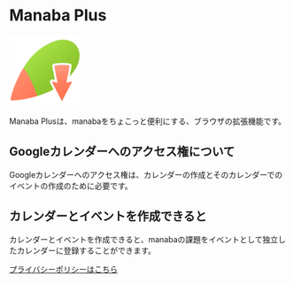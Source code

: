 # Manaba Plus

![](../img/icon-mp-128.png)

Manaba Plusは、manabaをちょこっと便利にする、ブラウザの拡張機能です。

## Googleカレンダーへのアクセス権について

Googleカレンダーへのアクセス権は、カレンダーの作成とそのカレンダーでのイベントの作成のために必要です。

## カレンダーとイベントを作成できると

カレンダーとイベントを作成できると、manabaの課題をイベントとして独立したカレンダーに登録することができます。

[プライバシーポリシーはこちら](../privacy-policy)